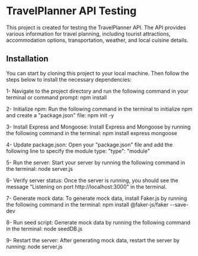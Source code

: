 # TravelPlanner API Testing

This project is created for testing the TravelPlanner API. The API provides various information for travel planning, including tourist attractions, accommodation options, transportation, weather, and local cuisine details.

## Installation

You can start by cloning this project to your local machine. Then follow the steps below to install the necessary dependencies:

1- Navigate to the project directory and run the following command in your terminal or command prompt: npm install
    
2- Initialize npm: Run the following command in the terminal to initialize npm and create a "package.json" file: npm init -y
    
3- Install Express and Mongoose: Install Express and Mongoose by running the following command in the terminal: npm install express mongoose
    
4- Update package.json: Open your "package.json" file and add the following line to specify the module type:
    "type": "module"
    
5- Run the server: Start your server by running the following command in the terminal: node server.js
   
6- Verify server status: Once the server is running, you should see the message "Listening on port http://localhost:3000" in the terminal. 

7- Generate mock data: To generate mock data, install Faker.js by running the following command in the terminal:
    npm install @faker-js/faker --save-dev
    
8- Run seed script: Generate mock data by running the following command in the terminal: node seedDB.js
    
9- Restart the server: After generating mock data, restart the server by running:  node server.js


